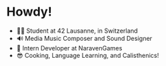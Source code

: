 # Howdy!
- 👨‍🎓 Student at 42 Lausanne, in Switzerland
- 🔊 Media Music Composer and Sound Designer
- 👾 Intern Developer at NaravenGames
- 😎 Cooking, Language Learning, and Calisthenics!
